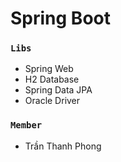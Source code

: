 # Spring Boot
### `Libs`
- Spring Web
- H2 Database
- Spring Data JPA
- Oracle Driver
### `Member`
- Trần Thanh Phong